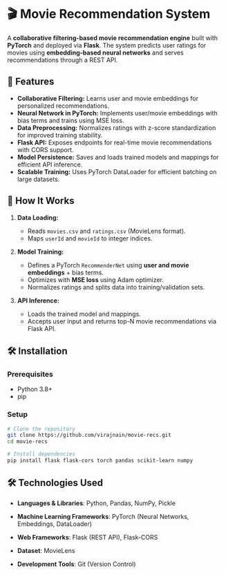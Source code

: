 # 🎬 Movie Recommendation System

A **collaborative filtering-based movie recommendation engine** built with **PyTorch** and deployed via **Flask**. The system predicts user ratings for movies using **embedding-based neural networks** and serves recommendations through a REST API.


## 🚀 Features
- **Collaborative Filtering:** Learns user and movie embeddings for personalized recommendations.  
- **Neural Network in PyTorch:** Implements user/movie embeddings with bias terms and trains using MSE loss.  
- **Data Preprocessing:** Normalizes ratings with z-score standardization for improved training stability.  
- **Flask API:** Exposes endpoints for real-time movie recommendations with CORS support.  
- **Model Persistence:** Saves and loads trained models and mappings for efficient API inference.  
- **Scalable Training:** Uses PyTorch DataLoader for efficient batching on large datasets.


## 🧠 How It Works
1. **Data Loading:**  
   - Reads `movies.csv` and `ratings.csv` (MovieLens format).  
   - Maps `userId` and `movieId` to integer indices.

2. **Model Training:**  
   - Defines a PyTorch `RecommenderNet` using **user and movie embeddings** + bias terms.  
   - Optimizes with **MSE loss** using Adam optimizer.  
   - Normalizes ratings and splits data into training/validation sets.

3. **API Inference:**  
   - Loads the trained model and mappings.  
   - Accepts user input and returns top-N movie recommendations via Flask API.

## 🛠 Installation

### Prerequisites
- Python 3.8+
- pip

### Setup
```bash
# Clone the repository
git clone https://github.com/virajnain/movie-recs.git
cd movie-recs

# Install dependencies
pip install flask flask-cors torch pandas scikit-learn numpy
```

## 🛠 Technologies Used
- **Languages & Libraries**: Python, Pandas, NumPy, Pickle

- **Machine Learning Frameworks**: PyTorch (Neural Networks, Embeddings, DataLoader)

- **Web Frameworks**: Flask (REST API), Flask-CORS

- **Dataset**: MovieLens

- **Development Tools**: Git (Version Control)
